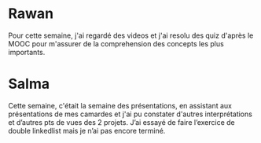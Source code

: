 # Rawan
Pour cette semaine, j'ai regardé des videos et j'ai resolu des quiz d'après le MOOC pour m'assurer de la comprehension des concepts les plus importants.
# Salma
Cette semaine, c'était la semaine des présentations, en assistant aux présentations de mes camardes et j'ai pu constater d'autres interprétations et d’autres pts de vues des 2 projets.
J’ai essayé de faire l’exercice de double linkedlist mais je n’ai pas encore terminé.
